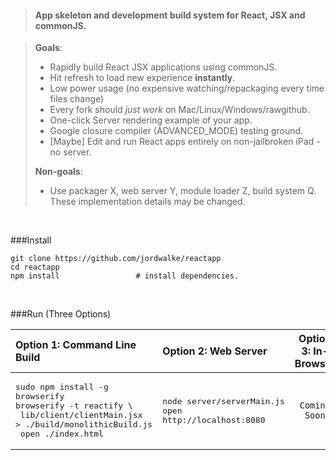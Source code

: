 

> <h4>
> App skeleton and development build system for React, JSX and commonJS.
> </h4>

> **Goals**:
>   - Rapidly build React JSX applications using commonJS.
>   - Hit refresh to load new experience **instantly**.
>   - Low power usage (no expensive watching/repackaging every time files change)
>   - Every fork should *just work* on Mac/Linux/Windows/rawgithub.
>   - One-click Server rendering example of your app.
>   - Google closure compiler (ADVANCED_MODE) testing ground.
>   - [Maybe] Edit and run React apps entirely on non-jailbroken iPad - no server.
> 
> **Non-goals**:
> - Use packager X, web server Y, module loader Z, build system Q. These implementation details may be changed.


<br>







###Install


    git clone https://github.com/jordwalke/reactapp
    cd reactapp
    npm install                 # install dependencies.

<br>


###Run (Three Options)


| Option 1: Command Line Build                                                                                                                             | Option 2: Web Server                                                | Option 3: In-Browser |
| :------------------------------------------------------------------------------------------------------------------------------------------------------- |:--------------------------------------------------------------------| :-------------------:|
| <pre>sudo npm install -g browserify<br>browserify -t reactify \\<br>  lib/client/clientMain.jsx > ./build/monolithicBuild.js<br> open ./index.html</pre> | <pre>node server/serverMain.js<br>open http://localhost:8080</pre>  | `Coming Soon`        |


